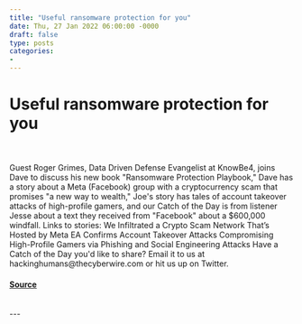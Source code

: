 ```yaml
---
title: "Useful ransomware protection for you"
date: Thu, 27 Jan 2022 06:00:00 -0000
draft: false
type: posts
categories: 
- 
---
```

# Useful ransomware protection for you

<br/>

<br/>
Guest Roger Grimes, Data Driven Defense Evangelist at KnowBe4, joins Dave to discuss his new book "Ransomware Protection Playbook," Dave has a story about a Meta (Facebook) group with a cryptocurrency scam that promises "a new way to wealth," Joe's story has tales of account takeover attacks of high-profile gamers, and our Catch of the Day is from listener Jesse about a text they received from "Facebook" about a $600,000 windfall. Links to stories: We Infiltrated a Crypto Scam Network That’s Hosted by Meta EA Confirms Account Takeover Attacks Compromising High-Profile Gamers via Phishing and Social Engineering Attacks Have a Catch of the Day you'd like to share? Email it to us at hackinghumans@thecyberwire.com or hit us up on Twitter.

#### [Source](https://thecyberwire.com/podcasts/hacking-humans/181/notes)

<br/>
---
